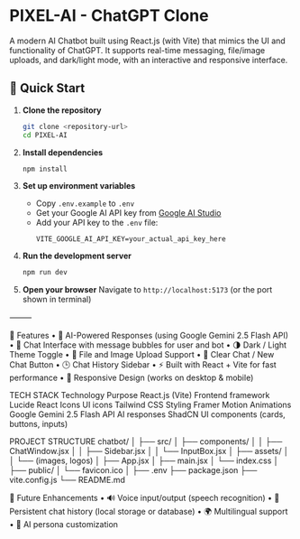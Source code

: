 # PIXEL-AI - ChatGPT Clone

A modern AI Chatbot built using React.js (with Vite) that mimics the UI and functionality of ChatGPT.
It supports real-time messaging, file/image uploads, and dark/light mode, with an interactive and responsive interface.

## 🚀 Quick Start

1. **Clone the repository**
   ```bash
   git clone <repository-url>
   cd PIXEL-AI
   ``` 

2. **Install dependencies**
   ```bash
   npm install
   ```

3. **Set up environment variables**
   - Copy `.env.example` to `.env`
   - Get your Google AI API key from [Google AI Studio](https://aistudio.google.com/app/apikey)
   - Add your API key to the `.env` file:
     ```
     VITE_GOOGLE_AI_API_KEY=your_actual_api_key_here
     ```

4. **Run the development server**
   ```bash
   npm run dev
   ```

5. **Open your browser**
   Navigate to `http://localhost:5173` (or the port shown in terminal)

⸻

🚀 Features
	•	🧠 AI-Powered Responses (using Google Gemini 2.5 Flash API)
	•	💬 Chat Interface with message bubbles for user and bot
	•	🌗 Dark / Light Theme Toggle
	•	📎 File and Image Upload Support
	•	🧹 Clear Chat / New Chat Button
	•	🕒 Chat History Sidebar
	•	⚡ Built with React + Vite for fast performance
	•	📱 Responsive Design (works on desktop & mobile)

TECH STACK
 Technology  Purpose
React.js (Vite)
Frontend framework
Lucide React Icons
UI icons
Tailwind CSS
Styling
Framer Motion
Animations
Google Gemini 2.5 Flash API
AI responses
ShadCN UI components (cards, buttons, inputs)

PROJECT STRUCTURE
chatbot/
│
├── src/
│   ├── components/
│   │   ├── ChatWindow.jsx
│   │   ├── Sidebar.jsx
│   │   └── InputBox.jsx
│   ├── assets/
│   │   └── (images, logos)
│   ├── App.jsx
│   ├── main.jsx
│   └── index.css
│
├── public/
│   └── favicon.ico
│
├── .env
├── package.json
├── vite.config.js
└── README.md


🧩 Future Enhancements
	•	🔊 Voice input/output (speech recognition)
	•	💾 Persistent chat history (local storage or database)
	•	🌍 Multilingual support
	•	🤖 AI persona customization

